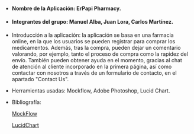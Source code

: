 * #### Nombre de la Aplicación: ErPapi Pharmacy.

* #### Integrantes del grupo: Manuel Alba, Juan Lora, Carlos Martínez.

* Introducción a la aplicación: la aplicación se basa en una farmacia online, en la que los usuarios se pueden registrar para comprar los medicamentos. Además, tras la compra, pueden dejar un comentario valorando, por ejemplo, tanto el proceso de compra como la rapidez del envío. También pueden obtener ayuda en el momento, gracias al chat de atención al cliente incorporado en la primera página, así como contactar con nosotros a través de un formulario de contacto, en el apartado "Contact Us".

* Herramientas usadas: Mockflow, Adobe Photoshop, Lucid Chart.

* Bibliografía: 

  [MockFlow](https://mockflow.com/)

  [LucidChart](<https://www.lucidchart.com/>)

  
